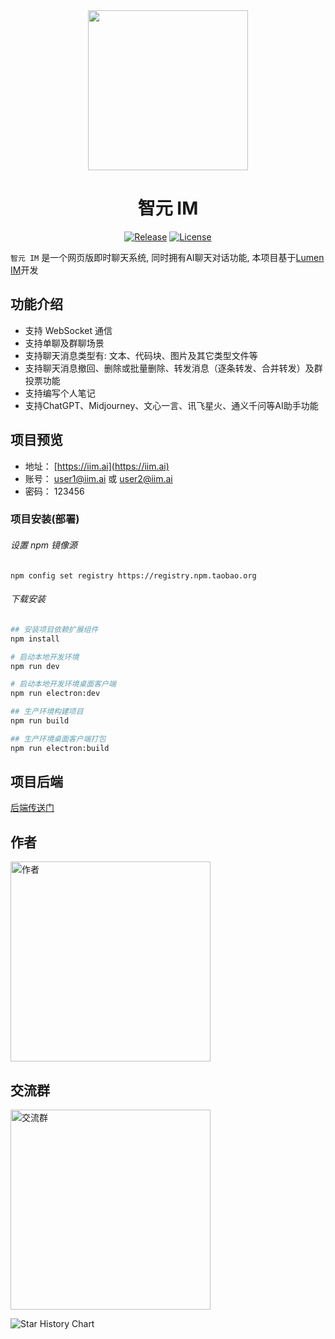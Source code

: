 <div align=center>

<img src="https://iim.ai/public/images/logo.png" width="256"/>

# 智元 IM

[![Release](https://img.shields.io/github/v/release/iimeta/iim-web?color=blue)](https://github.com/iimeta/iim-web/releases)
[![License](https://img.shields.io/static/v1?label=license&message=MIT&color=green)](https://github.com/iimeta/iim-web/blob/main/LICENSE)

</div>

`智元 IM` 是一个网页版即时聊天系统, 同时拥有AI聊天对话功能, 本项目基于[Lumen IM](https://github.com/gzydong/LumenIM)开发

## 功能介绍
- 支持 WebSocket 通信
- 支持单聊及群聊场景
- 支持聊天消息类型有: 文本、代码块、图片及其它类型文件等
- 支持聊天消息撤回、删除或批量删除、转发消息（逐条转发、合并转发）及群投票功能
- 支持编写个人笔记
- 支持ChatGPT、Midjourney、文心一言、讯飞星火、通义千问等AI助手功能

## 项目预览

- 地址： [https://iim.ai](https://iim.ai)
- 账号： user1@iim.ai 或 user2@iim.ai
- 密码： 123456

### 项目安装(部署)

###### 设置 npm 镜像源
```language
npm config set registry https://registry.npm.taobao.org
```

###### 下载安装
```bash
## 安装项目依赖扩展组件
npm install

# 启动本地开发环境
npm run dev

# 启动本地开发环境桌面客户端
npm run electron:dev

## 生产环境构建项目
npm run build

## 生产环境桌面客户端打包
npm run electron:build
```

## 项目后端
[后端传送门](https://github.com/iimeta/iim-client)

## 作者
<img src="https://raw.githubusercontent.com/iimeta/iim-client/main/resource/images/Author.png" width="320" alt="作者"/>

 ## 交流群
<img src="https://iim.ai/public/images/WeChatGroup.jpg?t=20231112" width="320" alt="交流群"/>


![Star History Chart](https://api.star-history.com/svg?repos=iimeta/iim-web&type=Date)
